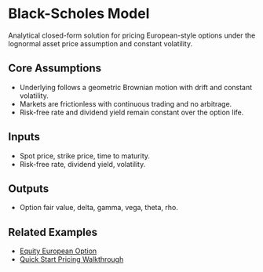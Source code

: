 # Black-Scholes Model

Analytical closed-form solution for pricing European-style options under the lognormal asset price assumption and constant volatility.

## Core Assumptions

- Underlying follows a geometric Brownian motion with drift and constant volatility.
- Markets are frictionless with continuous trading and no arbitrage.
- Risk-free rate and dividend yield remain constant over the option life.

## Inputs

- Spot price, strike price, time to maturity.
- Risk-free rate, dividend yield, volatility.

## Outputs

- Option fair value, delta, gamma, vega, theta, rho.

## Related Examples

- [Equity European Option](../../instruments/equity/european_option.md)
- [Quick Start Pricing Walkthrough](../quickstart.md)
